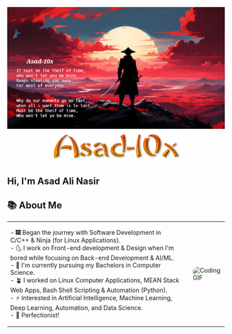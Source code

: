 

<!-- Header Pic at the top of readme.md -->
<div align="center">
  <img src="./images/header.jpeg" alt="Header Image" width="800">
</div>


<!-- Username Pic under the Header-->
<div align="center">
  <img src="./images/username-styled.png" alt="Styled Username">
</div>

<!-- Greetings-->
## Hi, I'm Asad Ali Nasir

<!-- About Me -->
<!-- ### 📚 About Me -->
<!-- <div align="right" width="250" > -->
<!--   <img src="https://i.giphy.com/media/v1.Y2lkPTc5MGI3NjExYThjbWk5aGRzaWRlcnZ6d3A3aGJ5cHNwNWhrb3NoN2s4cTJ3M3p3byZlcD12MV9pbnRlcm5hbF9naWZfYnlfaWQmY3Q9Zw/qgQUggAC3Pfv687qPC/giphy.gif" alt="programming-git"> -->
<!-- </div> -->
<!-- <div align="left"> -->
<!-- - 🎇 Began the Journey with Software Development in C/C++ & Ninja (for Linux Applications) -->
<!-- - 🌜 I work on Front-end development & Design when I'm bored while focusing on Back-end Development & AI/ML. -->
<!-- - 🌱 I'm currently pursuing my Bachelors in Computer Science. -->
<!-- - 💸 I worked on Linux Computer Applications, MEAN Stack Web Apps, Bash Shell Scripting & Automation (Python). -->
<!-- - ⚡ Interested in Artificial Intelligence, Machine Learning, Deep Learning, Automation and Data Science. -->
<!-- - 🕴️ Perfectionist !  -->
<!-- </div> -->

## 📚 About Me
<table>
  <tr>
    <td style="vertical-align: top; padding-right: 20px;">
      <!-- Text content -->
      <p>
        - 🎆 Began the journey with Software Development in C/C++ & Ninja (for Linux Applications).<br>
        - 🌜 I work on Front-end development & Design when I'm bored while focusing on Back-end Development & AI/ML.<br>
        - 🌱 I'm currently pursuing my Bachelors in Computer Science.<br>
        - 🪴 I worked on Linux Computer Applications, MEAN Stack Web Apps, Bash Shell Scripting & Automation (Python).<br>
        - ⚡ Interested in Artificial Intelligence, Machine Learning, Deep Learning, Automation, and Data Science.<br>
        - 🎯 Perfectionist!
      </p>
    </td>
    <td>
      <!-- Image/GIF -->
      <img src="https://i.giphy.com/media/v1.Y2lkPTc5MGI3NjExYThjbWk5aGRzaWRlcnZ6d3A3aGJ5cHNwNWhrb3NoN2s4cTJ3M3p3byZlcD12MV9pbnRlcm5hbF9naWZfYnlfaWQmY3Q9Zw/qgQUggAC3Pfv687qPC/giphy.gif" alt="Coding GIF" style="max-width: 300px; border-radius: 10px;">
    </td>
  </tr>
</table>












